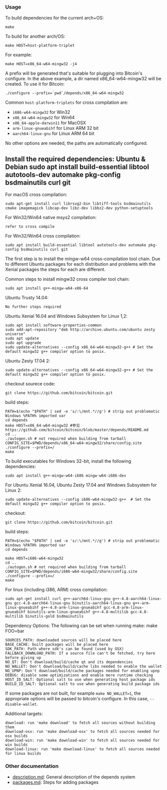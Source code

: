 ### Usage

To build dependencies for the current arch+OS:

    make

To build for another arch/OS:

    make HOST=host-platform-triplet

For example:

    make HOST=x86_64-w64-mingw32 -j4

A prefix will be generated that's suitable for plugging into Bitcoin's
configure. In the above example, a dir named x86_64-w64-mingw32 will be
created. To use it for Bitcoin:

    ./configure --prefix=`pwd`/depends/x86_64-w64-mingw32

Common `host-platform-triplets` for cross compilation are:

- `i686-w64-mingw32` for Win32
- `x86_64-w64-mingw32` for Win64
- `x86_64-apple-darwin11` for MacOSX
- `arm-linux-gnueabihf` for Linux ARM 32 bit
- `aarch64-linux-gnu` for Linux ARM 64 bit

No other options are needed, the paths are automatically configured.

Install the required dependencies: Ubuntu & Debian
sudo apt install build-essential libtool autotools-dev automake pkg-config bsdmainutils curl git
--------------------------------------------------

For macOS cross compilation:

    sudo apt-get install curl librsvg2-bin libtiff-tools bsdmainutils cmake imagemagick libcap-dev libz-dev libbz2-dev python-setuptools

For Win32/Win64 native msys2 compilation:

    refer to cross compile
   

For Win32/Win64 cross compilation:

	sudo apt install build-essential libtool autotools-dev automake pkg-config bsdmainutils curl git

The first step is to install the mingw-w64 cross-compilation tool chain. 
Due to different Ubuntu packages for each distribution and problems with the Xenial packages the steps for each are different.

Common steps to install mingw32 cross compiler tool chain:

	sudo apt install g++-mingw-w64-x86-64

Ubuntu Trusty 14.04:

	No further steps required

Ubuntu Xenial 16.04 and Windows Subsystem for Linux 1,2:

	sudo apt install software-properties-common
	sudo add-apt-repository "deb http://archive.ubuntu.com/ubuntu zesty universe"
	sudo apt update
	sudo apt upgrade
	sudo update-alternatives --config x86_64-w64-mingw32-g++ # Set the default mingw32 g++ compiler option to posix.

Ubuntu Zesty 17.04 2:

	sudo update-alternatives --config x86_64-w64-mingw32-g++ # Set the default mingw32 g++ compiler option to posix.

checkout sourece code:

	git clone https://github.com/bitcoin/bitcoin.git

build steps:

	PATH=$(echo "$PATH" | sed -e 's/:\/mnt.*//g') # strip out problematic Windows %PATH% imported var
	cd depends
	make HOST=x86_64-w64-mingw32 #参见https://github.com/bitcoin/bitcoin/blob/master/depends/README.md
	cd ..
	./autogen.sh # not required when building from tarball
	CONFIG_SITE=$PWD/depends/x86_64-w64-mingw32/share/config.site ./configure --prefix=/
	make


To build executables for Windows 32-bit, install the following dependencies:

	sudo apt install g++-mingw-w64-i686 mingw-w64-i686-dev

For Ubuntu Xenial 16.04, Ubuntu Zesty 17.04 and Windows Subsystem for Linux 2:

	sudo update-alternatives --config i686-w64-mingw32-g++  # Set the default mingw32 g++ compiler option to posix.

checkout:

	git clone https://github.com/bitcoin/bitcoin.git

build steps:

	PATH=$(echo "$PATH" | sed -e 's/:\/mnt.*//g') # strip out problematic Windows %PATH% imported var
	cd depends

	make HOST=i686-w64-mingw32
	cd ..
	./autogen.sh # not required when building from tarball
	CONFIG_SITE=$PWD/depends/i686-w64-mingw32/share/config.site ./configure --prefix=/
	make


For linux (including i386, ARM) cross compilation:

    sudo apt-get install curl g++-aarch64-linux-gnu g++-4.8-aarch64-linux-gnu gcc-4.8-aarch64-linux-gnu binutils-aarch64-linux-gnu g++-arm-linux-gnueabihf g++-4.8-arm-linux-gnueabihf gcc-4.8-arm-linux-gnueabihf binutils-arm-linux-gnueabihf g++-4.8-multilib gcc-4.8-multilib binutils-gold bsdmainutils


Dependency Options:
The following can be set when running make: make FOO=bar

    SOURCES_PATH: downloaded sources will be placed here
    BASE_CACHE: built packages will be placed here
    SDK_PATH: Path where sdk's can be found (used by OSX)
    FALLBACK_DOWNLOAD_PATH: If a source file can't be fetched, try here before giving up
    NO_QT: Don't download/build/cache qt and its dependencies
    NO_WALLET: Don't download/build/cache libs needed to enable the wallet
    NO_UPNP: Don't download/build/cache packages needed for enabling upnp
    DEBUG: disable some optimizations and enable more runtime checking
    HOST_ID_SALT: Optional salt to use when generating host package ids
    BUILD_ID_SALT: Optional salt to use when generating build package ids

If some packages are not built, for example `make NO_WALLET=1`, the appropriate
options will be passed to bitcoin's configure. In this case, `--disable-wallet`.

Additional targets:

    download: run 'make download' to fetch all sources without building them
    download-osx: run 'make download-osx' to fetch all sources needed for osx builds
    download-win: run 'make download-win' to fetch all sources needed for win builds
    download-linux: run 'make download-linux' to fetch all sources needed for linux builds

### Other documentation

- [description.md](description.md): General description of the depends system
- [packages.md](packages.md): Steps for adding packages

